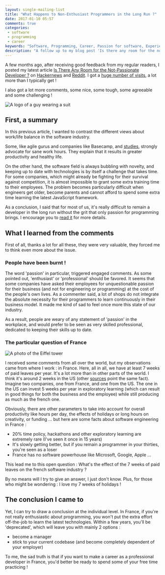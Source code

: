 ```yaml
---
layout: single-mailing-list
title: "What Happens to Non-Enthusiast Programmers in the Long Run ?"
date: 2017-01-10 05:57
comments: true
categories:
 - software
 - programming
 - career
keywords: "Software, Programming, Career, Passion for software, Experience, Software Professional, Software Craftsmanship"
description: "A follow up to my blog post 'Is there any room for the non-passionate programmer ?' with reflections based on the comments I received"
---
```

A few months ago, after receiving good feedback from my regular readers, I posted my latest article [Is There Any Room for the Not-Passionate Developer ?](/is-there-any-room-for-the-not-passionate-developer/) on [Hackernews](https://news.ycombinator.com/) and [Reddit](https://www.reddit.com/r/programming/). I got a [huge number of visits](/how-to-use-hackernews-and-reddit-for-blogging/), a lot more than I typically get !

I also got a lot more comments, some nice, some tough, some agreeable and some challenging !

![A logo of a guy wearing a suit]({{site.url}}{{site.baseurl}}/imgs/2017-01-10-what-happens-to-non-enthusiast-programmers-in-the-long-run/professional.jpg)

## First, a summary

In this previous article, I wanted to contrast the different views about work/life balance in the software industry.

Some, like agile gurus and companies like Basecamp, and [studies](http://lifehacker.com/working-over-40-hours-a-week-makes-you-less-productive-1725646811), strongly advocate for sane work hours. They explain that it results in greater productivity and healthy life.

On the other hand, the software field is always bubbling with novelty, and keeping up to date with technologies is by itself a challenge that takes time. For some companies, which might already be fighting for their survival against competition, it is almost impossible to grant some extra training time to their employees. The problem becomes particularly difficult when engineers get older, become parents and cannot afford to spend some extra time learning the latest JavaScript framework.

As a conclusion, I said that for most of us, it's really difficult to remain a developer in the long run without the grit that only passion for programming brings. I encourage you to [read it](/is-there-any-room-for-the-not-passionate-developer/) for more details.

## What I learned from the comments

First of all, thanks a lot for all these, they were very valuable, they forced me to think even more about the issue.

### People have been burnt !

The word 'passion' in particular, triggered engaged comments. As some pointed out, 'enthusiast' or 'professional' should be favored. It seems that some companies have asked their employees for unquestionable passion for their business (and not for engineering or programming) at the cost of the people's own lives. As a commenter said, a lot of shops do not integrate the absolute necessity for their programmers to learn continuously in their business model. It made me kind of sad to feel once more this state of our industry.

As a result, people are weary of any statement of 'passion' in the workplace, and would prefer to be seen as very skilled professional, dedicated to keeping their skills up to date.

### The particular question of France

![A photo of the Eiffel tower]({{site.url}}{{site.baseurl}}/imgs/2017-01-10-what-happens-to-non-enthusiast-programmers-in-the-long-run/france.jpg)

I received some comments from all over the world, but my observations came from where I work : in France. Here, all in all, we have at least 7 weeks of paid leaves per year. It's a lot more than in other parts of the world. I think it's around 2 weeks in the US (other [sources](https://www.bloomberg.com/news/articles/2016-10-18/americans-work-25-more-than-europeans-study-finds) point the same fact). Imagine two companies, one from France, and one from the US. The one in the US can invest 5 weeks per year in exploratory learning (which can result in good things for both the business and the employee) while still producing as much as the french one.

Obviously, there are other parameters to take into account for overall productivity like hours per day, the effects of holidays or long hours on creativity, or funding ... but here are some facts about software engineering in France :

- 20% time policy, hackathons and other exploratory learning are extremely rare (I've seen it once in 15 years)
- It's slowly getting better, but if you remain a programmer in your thirties, you're seen as a loser
- France has no software powerhouse like Microsoft, Google, Apple ...

This lead me to this open question : What's the effect of the 7 weeks of paid leaves on the french software industry ?

By no means will I try to give an answer, I just don't know. Plus, for those who might be wondering : I love my 7 weeks of holidays !

## The conclusion I came to

Yet, I can try to draw a conclusion at the individual level. In France, if you're not really enthusiastic about programming, you won't put the extra effort off-the-job to learn the latest technologies. Within a few years, you'll be 'deprecated', which will leave you with mainly 2 options :

- become a manager
- stick to your current codebase (and become completely dependent of your employer)

To me, the sad truth is that if you want to make a career as a professional developer in France, you'd better be ready to spend some of your free time practicing !
